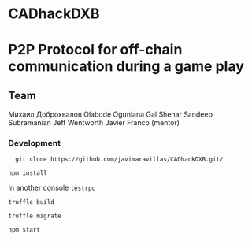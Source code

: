 # CADhackDXB
# P2P Protocol for off-chain communication during a game play

## Team
Михаил Доброхвалов
Olabode Ogunlana
Gal Shenar
Sandeep Subramanian
Jeff Wentworth
Javier Franco (mentor)


### Development

```
  git clone https://github.com/javimaravillas/CADhackDXB.git/
```
```
npm install
```
In another console ``` testrpc ```

```
truffle build
```
```
truffle migrate
```
```
npm start
```
